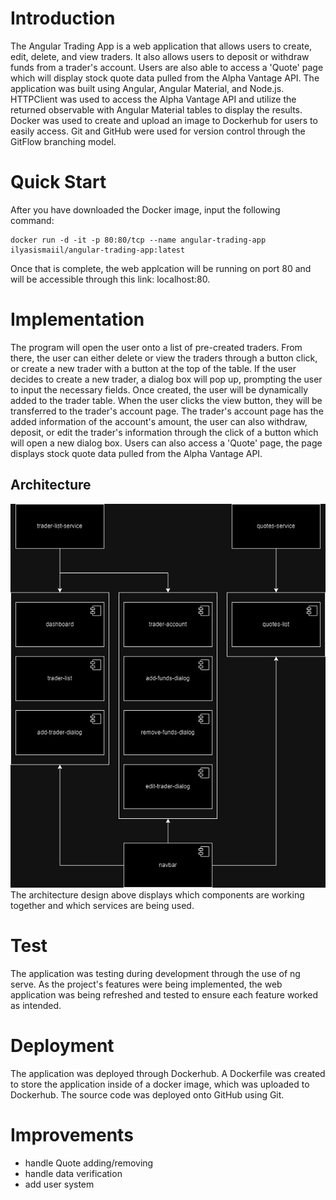 # Introduction
The Angular Trading App is a web application that allows users to create, edit, delete, and view traders. It also allows users to deposit or withdraw funds from a trader's account. Users are also able to access a 'Quote' page which will display stock quote data pulled from the Alpha Vantage API. The application was built using Angular, Angular Material, and Node.js. HTTPClient was used to access the Alpha Vantage API and utilize the returned observable with Angular Material tables to display the results. Docker was used to create and upload an image to Dockerhub for users to easily access. Git and GitHub were used for version control through the GitFlow branching model.

# Quick Start
After you have downloaded the Docker image, input the following command:
```
docker run -d -it -p 80:80/tcp --name angular-trading-app ilyasismaiil/angular-trading-app:latest
```

Once that is complete, the web applcation will be running on port 80 and will be accessible through this link: localhost:80.

# Implementation
The program will open the user onto a list of pre-created traders. From there, the user can either delete or view the traders through a button click, or create a new trader with a button at the top of the table. If the user decides to create a new trader, a dialog box will pop up, prompting the user to input the necessary fields. Once created, the user will be dynamically added to the trader table. When the user clicks the view button, they will be transferred to the trader's account page. The trader's account page has the added information of the account's amount, the user can also withdraw, deposit, or edit the trader's information through the click of a button which will open a new dialog box. Users can also access a 'Quote' page, the page displays stock quote data pulled from the Alpha Vantage API.

## Architecture
![myImage](./assets/components.jpg)
<br>The architecture design above displays which components are working together and which services are being used.

# Test
The application was testing during development through the use of ng serve. As the project's features were being implemented, the web application was being refreshed and tested to ensure each feature worked as intended.

# Deployment
The application was deployed through Dockerhub. A Dockerfile was created to store the application inside of a docker image, which was uploaded to Dockerhub. The source code was deployed onto GitHub using Git.

# Improvements
- handle Quote adding/removing
- handle data verification
- add user system
